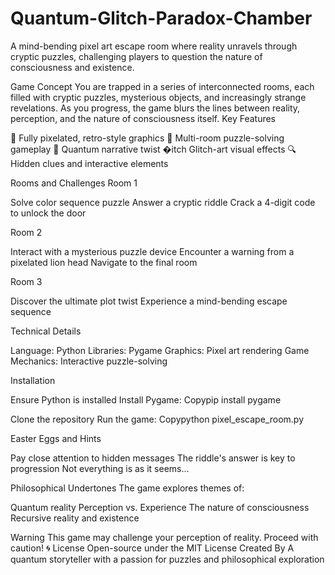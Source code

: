 # Quantum-Glitch-Paradox-Chamber
A mind-bending pixel art escape room where reality unravels through cryptic puzzles, challenging players to question the nature of consciousness and existence.

Game Concept
You are trapped in a series of interconnected rooms, each filled with cryptic puzzles, mysterious objects, and increasingly strange revelations. As you progress, the game blurs the lines between reality, perception, and the nature of consciousness itself.
Key Features

🎨 Fully pixelated, retro-style graphics
🧩 Multi-room puzzle-solving gameplay
🤯 Quantum narrative twist
�itch Glitch-art visual effects
🔍 Hidden clues and interactive elements

Rooms and Challenges
Room 1

Solve color sequence puzzle
Answer a cryptic riddle
Crack a 4-digit code to unlock the door

Room 2

Interact with a mysterious puzzle device
Encounter a warning from a pixelated lion head
Navigate to the final room

Room 3

Discover the ultimate plot twist
Experience a mind-bending escape sequence

Technical Details

Language: Python
Libraries: Pygame
Graphics: Pixel art rendering
Game Mechanics: Interactive puzzle-solving

Installation

Ensure Python is installed
Install Pygame:
Copypip install pygame

Clone the repository
Run the game:
Copypython pixel_escape_room.py


Easter Eggs and Hints

Pay close attention to hidden messages
The riddle's answer is key to progression
Not everything is as it seems...

Philosophical Undertones
The game explores themes of:

Quantum reality
Perception vs. Experience
The nature of consciousness
Recursive reality and existence

Warning
This game may challenge your perception of reality. Proceed with caution! 🌀
License
Open-source under the MIT License
Created By
A quantum storyteller with a passion for puzzles and philosophical exploration
